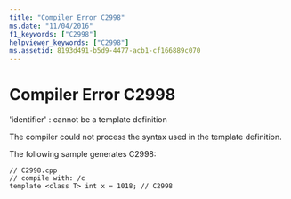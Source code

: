 ```yaml
---
title: "Compiler Error C2998"
ms.date: "11/04/2016"
f1_keywords: ["C2998"]
helpviewer_keywords: ["C2998"]
ms.assetid: 8193d491-b5d9-4477-acb1-cf166889c070
---
```

# Compiler Error C2998

'identifier' : cannot be a template definition

The compiler could not process the syntax used in the template definition.

The following sample generates C2998:

```
// C2998.cpp
// compile with: /c
template <class T> int x = 1018; // C2998
```